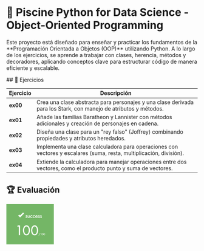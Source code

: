 # 🧱 Piscine Python for Data Science - Object-Oriented Programming
<p align="jus">
Este proyecto está diseñado para enseñar y practicar los fundamentos de la **Programación Orientada a Objetos (OOP)** utilizando Python. A lo largo de los ejercicios, se aprende a trabajar con clases, herencia, métodos y decoradores, aplicando conceptos clave para estructurar código de manera eficiente y escalable.
</p>
## 🧩 Ejercicios

| **Ejercicio** | **Descripción**                                                                                   |
|---------------|---------------------------------------------------------------------------------------------------|
| **ex00**      | Crea una clase abstracta para personajes y una clase derivada para los Stark, con manejo de atributos y métodos. |
| **ex01**      | Añade las familias Baratheon y Lannister con métodos adicionales y creación de personajes en cadena. |
| **ex02**      | Diseña una clase para un "rey falso" (Joffrey) combinando propiedades y atributos heredados.       |
| **ex03**      | Implementa una clase calculadora para operaciones con vectores y escalares (suma, resta, multiplicación, división). |
| **ex04**      | Extiende la calculadora para manejar operaciones entre dos vectores, como el producto punto y suma de vectores. |

## 🏆 Evaluación

<p align="left">
  <img src="https://github.com/svarelavila/svarelavila/blob/main/imagenes/ok_100.png" alt="logo" width="125"/>
</p>
